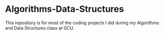 # Algorithms-Data-Structures
This repository is for most of the coding projects I did during my Algorithms and Data Structures class at GCU.

